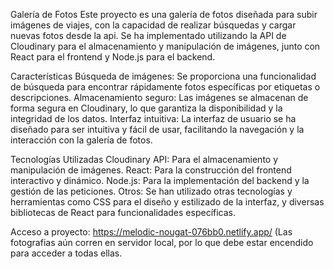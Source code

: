 Galería de Fotos
Este proyecto es una galería de fotos diseñada para subir imágenes de viajes, con la capacidad de realizar búsquedas y cargar nuevas fotos desde la api. Se ha implementado utilizando la API de Cloudinary para el almacenamiento y manipulación de imágenes, junto con React para el frontend y Node.js para el backend.

Características
Búsqueda de imágenes: Se proporciona una funcionalidad de búsqueda para encontrar rápidamente fotos específicas por etiquetas o descripciones.
Almacenamiento seguro: Las imágenes se almacenan de forma segura en Cloudinary, lo que garantiza la disponibilidad y la integridad de los datos.
Interfaz intuitiva: La interfaz de usuario se ha diseñado para ser intuitiva y fácil de usar, facilitando la navegación y la interacción con la galería de fotos.


Tecnologías Utilizadas
Cloudinary API: Para el almacenamiento y manipulación de imágenes.
React: Para la construcción del frontend interactivo y dinámico.
Node.js: Para la implementación del backend y la gestión de las peticiones.
Otros: Se han utilizado otras tecnologías y herramientas como CSS para el diseño y estilizado de la interfaz, y diversas bibliotecas de React para funcionalidades específicas.


Acceso a proyecto: https://melodic-nougat-076bb0.netlify.app/
(Las fotografias aún corren en servidor local, por lo que debe estar encendido para acceder a todas ellas.
